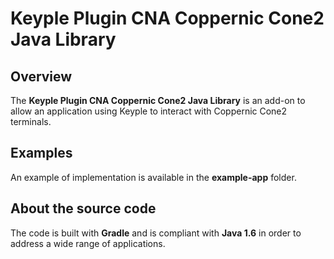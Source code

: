 # Keyple Plugin CNA Coppernic Cone2 Java Library

## Overview

The **Keyple Plugin CNA Coppernic Cone2 Java Library** is an add-on to allow an application using Keyple to interact with Coppernic Cone2 terminals.

## Examples

An example of implementation is available in the **example-app** folder.

## About the source code

The code is built with **Gradle** and is compliant with **Java 1.6** in order to address a wide range of applications.